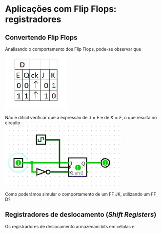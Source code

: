 # Aplicações com Flip Flops: registradores

## Convertendo Flip Flops
Analisando o comportamento dos Flip Flops, pode-se observar que  
![Conversão FF JK para D](/sisdig_aulas/images_sisdig/ffjkd.jpg)

Não é dificil verificar que a expressão de $J=E$ e de $K=\bar{E}$, o que resulta no circuito  
![Conversão FF JK para D](/sisdig_aulas/images_sisdig/ffjkd2.jpg)

Como poderámos simular o comportamento de um FF JK, utilizando um FF D?

## Registradores de deslocamento (*Shift Registers*)
Os registradores de deslocamento armazenam bits em células e 
